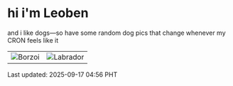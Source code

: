 # hi i'm Leoben

and i like dogs—so have some random dog pics that change whenever my CRON feels like it

|  |  |
|--------|----------|
| ![Borzoi](https://random-dog-vercel.vercel.app/api/random-borzoi?v=1758056213) | ![Labrador](https://random-dog-vercel.vercel.app/api/random-labrador?v=1758056213) |

Last updated: 2025-09-17 04:56 PHT
